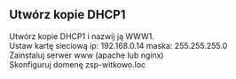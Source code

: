 #

## Utwórz kopie DHCP1
Utwórz kopie DHCP1 i nazwij ją WWW1.  
Ustaw kartę sieciową ip: 192.168.0.14 maska: 255.255.255.0  
Zainstaluj serwer www (apache lub nginx)  
Skonfiguruj domenę zsp-witkowo.loc  